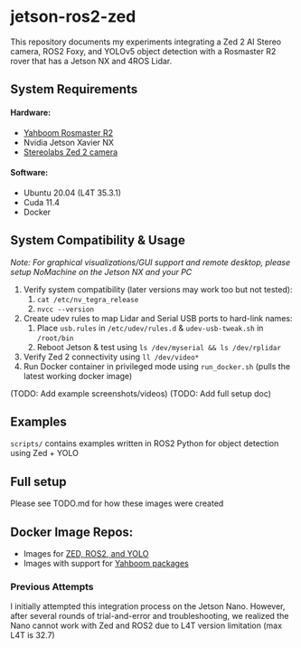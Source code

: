 # jetson-ros2-zed

This repository documents my experiments integrating a Zed 2 AI Stereo camera, ROS2 Foxy, and YOLOv5 object detection with a Rosmaster R2 rover that has a Jetson NX and 4ROS Lidar.

## System Requirements
#### Hardware:
- [Yahboom Rosmaster R2](http://www.yahboom.net/study/ROSMASTER-R2)
- Nvidia Jetson Xavier NX
- [Stereolabs Zed 2 camera](https://www.stereolabs.com/zed-2/)

#### Software:
- Ubuntu 20.04 (L4T 35.3.1)
- Cuda 11.4
- Docker

## System Compatibility & Usage
*Note: For graphical visualizations/GUI support and remote desktop, please setup NoMachine on the Jetson NX and your PC*
1. Verify system compatibility (later versions may work too but not tested):
   1. `cat /etc/nv_tegra_release`
   2. `nvcc --version`
2. Create udev rules to map Lidar and Serial USB ports to hard-link names:
   1. Place `usb.rules` in `/etc/udev/rules.d` & `udev-usb-tweak.sh` in `/root/bin`
   2. Reboot Jetson & test using `ls /dev/myserial && ls /dev/rplidar`
3. Verify Zed 2 connectivity using `ll /dev/video*`
4. Run Docker container in privileged mode using `run_docker.sh` (pulls the latest working docker image)

(TODO: Add example screenshots/videos)
(TODO: Add full setup doc)

## Examples
`scripts/` contains examples written in ROS2 Python for object detection using Zed + YOLO

## Full setup
Please see TODO.md for how these images were created

## Docker Image Repos:
- Images for [ZED, ROS2, and YOLO](https://hub.docker.com/repository/docker/abejeyapratap/zed_foxy_focal/general)
- Images with support for [Yahboom packages](https://hub.docker.com/repository/docker/abejeyapratap/zed_foxy_yahboom/general)

### Previous Attempts
I initially attempted this integration process on the Jetson Nano. However, after several rounds of trial-and-error and troubleshooting, we realized the Nano cannot work with Zed and ROS2 due to L4T version limitation (max L4T is 32.7)
